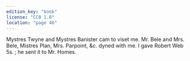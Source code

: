 ```yaml
---
edition_key: "book"
license: "CC0 1.0"
location: "page 46"
---
```

Mystres Twyne and Mystres
Banister cam to viset me. Mr. Bele and Mrs. Bele, Mistres Plan,
Mrs. Parpoint, &c. dyned with me. I gave Robert Web 5s. ; he
sent it to Mr. Homes.
